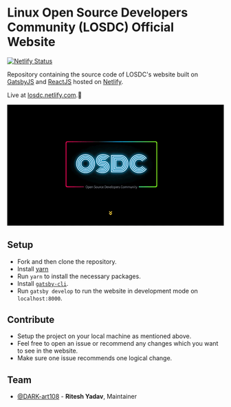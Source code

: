 # Linux Open Source Developers Community (LOSDC) Official Website

[![Netlify Status](https://api.netlify.com/api/v1/badges/1d1415ef-3548-4875-95ba-bc35b4194e85/deploy-status)](https://app.netlify.com/sites/losdc/deploys)

Repository containing the source code of LOSDC's website built on [GatsbyJS](http://gatsbyjs.org) and [ReactJS](https://reactjs.org) hosted on [Netlify](app.netlify.com).<br>

Live at [losdc.netlify.com](https://losdc.netlify.com).🚀

<p align="center"><img src="osdc.gif"></p>

## Setup

- Fork and then clone the repository.
- Install [yarn](https://yarnpkg.com/lang/en/docs/install/#mac-stable)
- Run `yarn` to install the necessary packages.
- Install [`gatsby-cli`](https://www.gatsbyjs.org/tutorial/part-zero/#using-the-gatsby-cli).
- Run `gatsby develop` to run the website in development mode on `localhost:8000`.

## Contribute

- Setup the project on your local machine as mentioned above.
- Feel free to open an issue or recommend any changes which you want to see in the website.
- Make sure one issue recommends one logical change.

## Team

-  [@DARK-art108](https://github.com/@DARK-art108) - **Ritesh Yadav**, Maintainer


